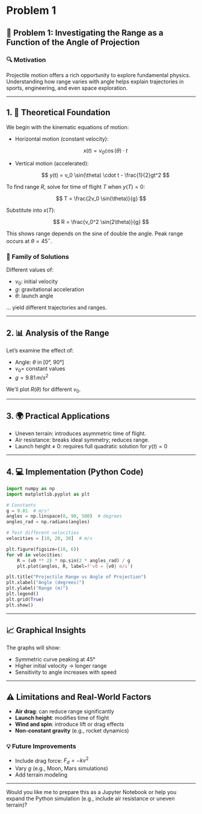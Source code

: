 # Problem 1



## 🎯 Problem 1: Investigating the Range as a Function of the Angle of Projection

### 🔍 Motivation

Projectile motion offers a rich opportunity to explore fundamental physics. Understanding how range varies with angle helps explain trajectories in sports, engineering, and even space exploration.

---

## 1. 📘 Theoretical Foundation

We begin with the kinematic equations of motion:

* Horizontal motion (constant velocity):

  $$
  x(t) = v_0 \cos(\theta) \cdot t
  $$

* Vertical motion (accelerated):

  $$
  y(t) = v_0 \sin(\theta) \cdot t - \frac{1}{2}gt^2
  $$

To find range $R$, solve for time of flight $T$ when $y(T) = 0$:

$$
T = \frac{2v_0 \sin(\theta)}{g}
$$

Substitute into $x(T)$:

$$
R = \frac{v_0^2 \sin(2\theta)}{g}
$$

This shows range depends on the sine of double the angle. Peak range occurs at $\theta = 45^\circ$.

### 🔄 Family of Solutions

Different values of:

* $v_0$: initial velocity
* $g$: gravitational acceleration
* $\theta$: launch angle

... yield different trajectories and ranges.

---

## 2. 📊 Analysis of the Range

Let’s examine the effect of:

* Angle: $\theta$ in \[0°, 90°]
* $v_0 =$ constant values
* $g = 9.81\,m/s^2$

We'll plot $R(\theta)$ for different $v_0$.

---

## 3. 🌍 Practical Applications

* Uneven terrain: introduces asymmetric time of flight.
* Air resistance: breaks ideal symmetry; reduces range.
* Launch height ≠ 0: requires full quadratic solution for $y(t) = 0$

---

## 4. 💻 Implementation (Python Code)

```python
import numpy as np
import matplotlib.pyplot as plt

# Constants
g = 9.81  # m/s²
angles = np.linspace(0, 90, 500)  # degrees
angles_rad = np.radians(angles)

# Test different velocities
velocities = [10, 20, 30]  # m/s

plt.figure(figsize=(10, 6))
for v0 in velocities:
    R = (v0 ** 2) * np.sin(2 * angles_rad) / g
    plt.plot(angles, R, label=f'v0 = {v0} m/s')

plt.title("Projectile Range vs Angle of Projection")
plt.xlabel("Angle (degrees)")
plt.ylabel("Range (m)")
plt.legend()
plt.grid(True)
plt.show()
```

---

## 📈 Graphical Insights

The graphs will show:

* Symmetric curve peaking at 45°
* Higher initial velocity → longer range
* Sensitivity to angle increases with speed

---

## ⚠️ Limitations and Real-World Factors

* **Air drag**: can reduce range significantly
* **Launch height**: modifies time of flight
* **Wind and spin**: introduce lift or drag effects
* **Non-constant gravity** (e.g., rocket dynamics)

### 💡 Future Improvements

* Include drag force: $F_d = -kv^2$
* Vary $g$ (e.g., Moon, Mars simulations)
* Add terrain modeling

---

Would you like me to prepare this as a Jupyter Notebook or help you expand the Python simulation (e.g., include air resistance or uneven terrain)?
